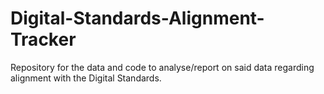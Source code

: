 # Digital-Standards-Alignment-Tracker
Repository for the data and code to analyse/report on said data regarding alignment with the Digital Standards.

